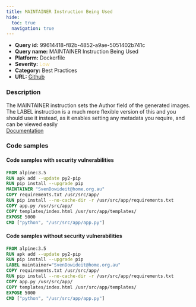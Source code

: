```yaml
---
title: MAINTAINER Instruction Being Used
hide:
  toc: true
  navigation: true
---
```


<style>
  .highlight .hll {
    background-color: #ff171742;
  }
  .md-content {
    max-width: 1100px;
    margin: 0 auto;
  }
</style>

-   **Query id:** 99614418-f82b-4852-a9ae-5051402b741c
-   **Query name:** MAINTAINER Instruction Being Used
-   **Platform:** Dockerfile
-   **Severity:** <span style="color:#edd57e">Low</span>
-   **Category:** Best Practices
-   **URL:** [Github](https://github.com/Checkmarx/kics/tree/master/assets/queries/dockerfile/maintainer_instruction_being_used)

### Description
The MAINTAINER instruction sets the Author field of the generated images. The LABEL instruction is a much more flexible version of this and you should use it instead, as it enables setting any metadata you require, and can be viewed easily<br>
[Documentation](https://docs.docker.com/engine/reference/builder/#maintainer-deprecated)

### Code samples
#### Code samples with security vulnerabilities
```dockerfile title="Positive test num. 1 - dockerfile file" hl_lines="4"
FROM alpine:3.5
RUN apk add --update py2-pip
RUN pip install --upgrade pip
MAINTAINER "SvenDowideit@home.org.au"
COPY requirements.txt /usr/src/app/
RUN pip install --no-cache-dir -r /usr/src/app/requirements.txt
COPY app.py /usr/src/app/
COPY templates/index.html /usr/src/app/templates/
EXPOSE 5000
CMD ["python", "/usr/src/app/app.py"]
```


#### Code samples without security vulnerabilities
```dockerfile title="Negative test num. 1 - dockerfile file"
FROM alpine:3.5
RUN apk add --update py2-pip
RUN pip install --upgrade pip
LABEL maintainer="SvenDowideit@home.org.au"
COPY requirements.txt /usr/src/app/
RUN pip install --no-cache-dir -r /usr/src/app/requirements.txt
COPY app.py /usr/src/app/
COPY templates/index.html /usr/src/app/templates/
EXPOSE 5000
CMD ["python", "/usr/src/app/app.py"]
```
